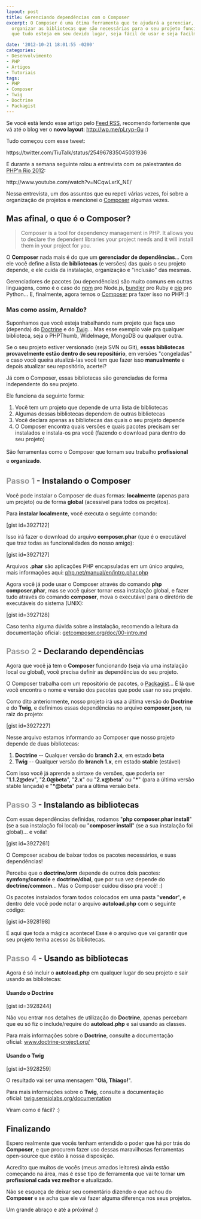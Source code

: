 ```yaml
---
layout: post
title: Gerenciando dependências com o Composer
excerpt: O Composer é uma ótima ferramenta que te ajudará a gerenciar, instalar e
  organizar as bibliotecas que são necessárias para o seu projeto funcionar. Garantindo
  que tudo esteja em seu devido lugar, seja fácil de usar e seja facilmente atualizado

date: '2012-10-21 18:01:55 -0200'
categories:
- Desenvolvimento
- PHP
- Artigos
- Tutoriais
tags:
- PHP
- Composer
- Twig
- Doctrine
- Packagist
---
```

<p>Se você está lendo esse artigo pelo <a href="http://blog.thiagobelem.net/feed/" target="_blank">Feed RSS</a>, recomendo fortemente que vá até o blog ver o <strong>novo layout</strong>: <a href="http://wp.me/pLryp-Gu" target="_blank">http://wp.me/pLryp-Gu</a> :)</p>
<p>Tudo começou com esse tweet:</p>
<p>https://twitter.com/TiuTalk/status/254967835045031936</p>
<p>E durante a semana seguinte rolou a entrevista com os palestrantes do <a title="PHP'n Rio 2012" href="http://phpnrio.com.br/2012/" target="_blank">PHP'n Rio 2012</a>:</p>
<p>http://www.youtube.com/watch?v=NCqwLxrX_NE/</p>
<p>Nessa entrevista, um dos assuntos que eu repeti várias vezes, foi sobre a organização de projetos e mencionei o <a href="http://getcomposer.org/" target="_blank">Composer</a> algumas vezes.</p>
<h2>Mas afinal, o que é o Composer?</h2>
<blockquote><p>Composer is a tool for dependency management in PHP. It allows you to declare the dependent libraries your project needs and it will install them in your project for you.</p></blockquote>
<p>O <strong>Composer</strong> nada mais é do que um <strong>gerenciador de dependências</strong>... Com ele você define a lista de <strong>bibliotecas</strong> (e versões) das quais o seu projeto depende, e ele cuida da instalação, organização e "inclusão" das mesmas.</p>
<p>Gerenciadores de pacotes (ou dependências) são muito comuns em outras linguagens, como é o caso do <a href="http://npmjs.org/" target="_blank">npm</a> pro Node.js, <a href="http://gembundler.com/" target="_blank">bundler</a> pro Ruby e <a href="http://pypi.python.org/pypi/pip" target="_blank">pip</a> pro Python... E, finalmente, agora temos o <a href="http://getcomposer.org/" target="_blank">Composer</a> pra fazer isso no PHP! :)</p>
<h3>Mas como assim, Arnaldo?</h3>
<p>Suponhamos que você esteja trabalhando num projeto que faça uso (dependa) do <a href="http://www.doctrine-project.org/" target="_blank">Doctrine</a> e do <a href="http://twig.sensiolabs.org/" target="_blank">Twig</a>... Mas esse exemplo vale pra qualquer biblioteca, seja o PHPThumb, WideImage, MongoDB ou qualquer outra.</p>
<p>Se o seu projeto estiver versionado (seja SVN ou Git), <strong>essas bibliotecas provavelmente estão dentro do seu repositório</strong>, em versões "congeladas" e caso você queira atualizá-las você tem que fazer isso <strong>manualmente</strong> e depois atualizar seu repositório, acertei?</p>
<p>Já com o Composer, essas bibliotecas são gerenciadas de forma independente do seu projeto.</p>
<p>Ele funciona da seguinte forma:</p>
<ol>
<li>Você tem um projeto que depende de uma lista de bibliotecas</li>
<li>Algumas dessas bibliotecas dependem de outras bibliotecas</li>
<li>Você declara apenas as bibliotecas das quais o seu projeto depende</li>
<li>O Composer encontra quais versões e quais pacotes precisam ser instalados e instala-os pra você (fazendo o download para dentro do seu projeto)</li>
</ol>
<div><span style="line-height: 24px;">São ferramentas como o Composer que tornam seu trabalho </span><strong style="line-height: 24px;">profissional</strong><span style="line-height: 24px;"> e <strong>organizado</strong>.</span></div>
<h2><span style="color: #999999;">Passo 1</span> - Instalando o Composer</h2>
<p>Você pode instalar o Composer de duas formas: <strong>localmente</strong> (apenas para um projeto) ou de forma <strong>global</strong> (acessível para todos os projetos).</p>
<p>Para <strong>instalar localmente</strong>, você<strong></strong> executa o seguinte comando:</p>
<p>[gist id=3927122]</p>
<p>Isso irá fazer o download do arquivo <strong>composer.phar</strong> (que é o executável que traz todas as funcionalidades do nosso amigo):</p>
<p>[gist id=3927127]</p>
<p>Arquivos <strong>.phar</strong> são aplicações PHP encapsuladas em um único arquivo, mais informações aqui: <a href="http://php.net/manual/en/intro.phar.php">php.net/manual/en/intro.phar.php</a></p>
<p>Agora você já pode usar o Composer através do comando <strong>php composer.phar</strong>, mas se você quiser tornar essa instalação global, e fazer tudo através do comando <strong>composer</strong>, mova o executável para o diretório de executáveis do sistema (UNIX):</p>
<p>[gist id=3927128]</p>
<p>Caso tenha alguma dúvida sobre a instalação, recomendo a leitura da documentação oficial: <a href="http://getcomposer.org/doc/00-intro.md" target="_blank">getcomposer.org/doc/00-intro.md</a></p>
<h2><span style="color: #999999;">Passo 2</span> - Declarando dependências</h2>
<p>Agora que você já tem o <strong>Composer</strong> funcionando (seja via uma instalação local ou global), você precisa definir as dependências do seu projeto.</p>
<p>O Composer trabalha com um repositório de pacotes, o <a href="https://packagist.org/" target="_blank">Packagist</a>... É lá que você encontra o nome e versão dos pacotes que pode usar no seu projeto.</p>
<p>Como dito anteriormente, nosso projeto irá usa a última versão do <strong>Doctrine</strong> e do <strong>Twig</strong>, e definimos essas dependências no arquivo <strong>composer.json</strong>, na raiz do projeto:</p>
<p>[gist id=3927227]</p>
<p>Nesse arquivo estamos informando ao Composer que nosso projeto depende de duas bibliotecas:</p>
<ol>
<li><strong>Doctrine</strong> -- Qualquer versão do <strong>branch 2.x</strong>, em estado <strong>beta</strong></li>
<li><strong>Twig</strong> -- Qualquer versão do <strong>branch 1.x</strong>, em estado <strong>stable</strong> (estável)</li>
</ol>
<p>Com isso você já aprende a sintaxe de versões, que poderia ser "<strong>1.1.2@dev</strong>", "<strong>2.0@beta</strong>", "<strong>2.x</strong>" ou "<strong>2.x@beta</strong>" ou "<strong>*</strong>" (para a última versão stable lançada) e "<strong>*@beta</strong>" para a última versão beta.</p>
<h2><span style="color: #999999;">Passo 3</span> - Instalando as bibliotecas</h2>
<p>Com essas dependências definidas, rodamos "<strong>php composer.phar install</strong>" (se a sua instalação foi local) ou "<strong>composer install</strong>" (se a sua instalação foi global)... e voila!</p>
<p>[gist id=3927261]</p>
<p>O Composer acabou de baixar todos os pacotes necessários, e suas dependências!</p>
<p>Perceba que o <strong>doctrine/orm</strong> depende de outros dois pacotes: <strong>symfony/console</strong> e <strong>doctrine/dbal</strong>, que por sua vez depende do <strong>doctrine/common</strong>... Mas o Composer cuidou disso pra você! :)</p>
<p>Os pacotes instalados foram todos colocados em uma pasta "<strong>vendor</strong>", e dentro dele você pode notar o arquivo <strong>autoload.php</strong> com o seguinte código:</p>
<p>[gist id=3928198]</p>
<p>É aqui que toda a mágica acontece! Esse é o arquivo que vai garantir que seu projeto tenha acesso às bibliotecas.</p>
<h2><span style="color: #999999;">Passo 4</span> - Usando as bibliotecas</h2>
<p>Agora é só incluir o <strong>autoload.php</strong> em qualquer lugar do seu projeto e sair usando as bibliotecas:</p>
<h4>Usando o Doctrine</h4>
<p>[gist id=3928244]</p>
<p>Não vou entrar nos detalhes de utilização do <strong>Doctrine</strong>, apenas percebam que eu só fiz o include/require do <strong>autoload.php</strong> e saí usando as classes.</p>
<p>Para mais informações sobre o <strong>Doctrine</strong>, consulte a documentação oficial: <a href="http://www.doctrine-project.org/">www.doctrine-project.org/</a></p>
<h4>Usando o Twig</h4>
<p>[gist id=3928259]</p>
<p>O resultado vai ser uma mensagem "<strong>Olá, Thiago!</strong>".</p>
<p>Para mais informações sobre o <strong>Twig</strong>, consulte a documentação oficial: <a href="http://twig.sensiolabs.org/documentation">twig.sensiolabs.org/documentation</a></p>
<p>Viram como é fácil? :)</p>
<h2>Finalizando</h2>
<p>Espero realmente que vocês tenham entendido o poder que há por trás do <strong>Composer</strong>, e que procurem fazer uso dessas maravilhosas ferramentas open-source que estão à nossa disposição.</p>
<p>Acredito que muitos de vocês (meus amados leitores) ainda estão começando na área, mas é esse tipo de ferramenta que vai te tornar <strong>um profissional cada vez melhor</strong> e atualizado.</p>
<p>Não se esqueça de deixar seu comentário dizendo o que achou do <strong>Composer</strong> e se acha que ele vai fazer alguma diferença nos seus projetos.</p>
<p>Um grande abraço e até a próxima! :)</p>
